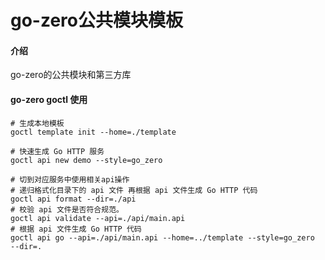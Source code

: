 # go-zero公共模块模板

#### 介绍
go-zero的公共模块和第三方库

#### go-zero goctl 使用
```
# 生成本地模板
goctl template init --home=./template
```

```
# 快速生成 Go HTTP 服务
goctl api new demo --style=go_zero
```

```
# 切到对应服务中使用相关api操作
# 递归格式化目录下的 api 文件 再根据 api 文件生成 Go HTTP 代码
goctl api format --dir=./api
# 校验 api 文件是否符合规范。
goctl api validate --api=./api/main.api
# 根据 api 文件生成 Go HTTP 代码
goctl api go --api=./api/main.api --home=../template --style=go_zero  --dir=.
```